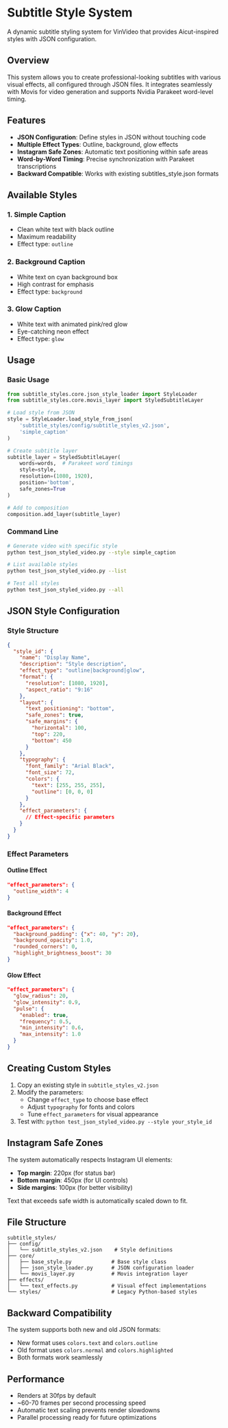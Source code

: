 # Subtitle Style System

A dynamic subtitle styling system for VinVideo that provides Aicut-inspired styles with JSON configuration.

## Overview

This system allows you to create professional-looking subtitles with various visual effects, all configured through JSON files. It integrates seamlessly with Movis for video generation and supports Nvidia Parakeet word-level timing.

## Features

- **JSON Configuration**: Define styles in JSON without touching code
- **Multiple Effect Types**: Outline, background, glow effects
- **Instagram Safe Zones**: Automatic text positioning within safe areas
- **Word-by-Word Timing**: Precise synchronization with Parakeet transcriptions
- **Backward Compatible**: Works with existing subtitles_style.json formats

## Available Styles

### 1. Simple Caption
- Clean white text with black outline
- Maximum readability
- Effect type: `outline`

### 2. Background Caption  
- White text on cyan background box
- High contrast for emphasis
- Effect type: `background`

### 3. Glow Caption
- White text with animated pink/red glow
- Eye-catching neon effect
- Effect type: `glow`

## Usage

### Basic Usage

```python
from subtitle_styles.core.json_style_loader import StyleLoader
from subtitle_styles.core.movis_layer import StyledSubtitleLayer

# Load style from JSON
style = StyleLoader.load_style_from_json(
    'subtitle_styles/config/subtitle_styles_v2.json',
    'simple_caption'
)

# Create subtitle layer
subtitle_layer = StyledSubtitleLayer(
    words=words,  # Parakeet word timings
    style=style,
    resolution=(1080, 1920),
    position='bottom',
    safe_zones=True
)

# Add to composition
composition.add_layer(subtitle_layer)
```

### Command Line

```bash
# Generate video with specific style
python test_json_styled_video.py --style simple_caption

# List available styles
python test_json_styled_video.py --list

# Test all styles
python test_json_styled_video.py --all
```

## JSON Style Configuration

### Style Structure

```json
{
  "style_id": {
    "name": "Display Name",
    "description": "Style description",
    "effect_type": "outline|background|glow",
    "format": {
      "resolution": [1080, 1920],
      "aspect_ratio": "9:16"
    },
    "layout": {
      "text_positioning": "bottom",
      "safe_zones": true,
      "safe_margins": {
        "horizontal": 100,
        "top": 220,
        "bottom": 450
      }
    },
    "typography": {
      "font_family": "Arial Black",
      "font_size": 72,
      "colors": {
        "text": [255, 255, 255],
        "outline": [0, 0, 0]
      }
    },
    "effect_parameters": {
      // Effect-specific parameters
    }
  }
}
```

### Effect Parameters

#### Outline Effect
```json
"effect_parameters": {
  "outline_width": 4
}
```

#### Background Effect
```json
"effect_parameters": {
  "background_padding": {"x": 40, "y": 20},
  "background_opacity": 1.0,
  "rounded_corners": 0,
  "highlight_brightness_boost": 30
}
```

#### Glow Effect
```json
"effect_parameters": {
  "glow_radius": 20,
  "glow_intensity": 0.9,
  "pulse": {
    "enabled": true,
    "frequency": 0.5,
    "min_intensity": 0.6,
    "max_intensity": 1.0
  }
}
```

## Creating Custom Styles

1. Copy an existing style in `subtitle_styles_v2.json`
2. Modify the parameters:
   - Change `effect_type` to choose base effect
   - Adjust `typography` for fonts and colors
   - Tune `effect_parameters` for visual appearance
3. Test with: `python test_json_styled_video.py --style your_style_id`

## Instagram Safe Zones

The system automatically respects Instagram UI elements:
- **Top margin**: 220px (for status bar)
- **Bottom margin**: 450px (for UI controls)
- **Side margins**: 100px (for better visibility)

Text that exceeds safe width is automatically scaled down to fit.

## File Structure

```
subtitle_styles/
├── config/
│   └── subtitle_styles_v2.json    # Style definitions
├── core/
│   ├── base_style.py             # Base style class
│   ├── json_style_loader.py      # JSON configuration loader
│   └── movis_layer.py            # Movis integration layer
├── effects/
│   └── text_effects.py           # Visual effect implementations
└── styles/                       # Legacy Python-based styles
```

## Backward Compatibility

The system supports both new and old JSON formats:
- New format uses `colors.text` and `colors.outline`
- Old format uses `colors.normal` and `colors.highlighted`
- Both formats work seamlessly

## Performance

- Renders at 30fps by default
- ~60-70 frames per second processing speed
- Automatic text scaling prevents render slowdowns
- Parallel processing ready for future optimizations